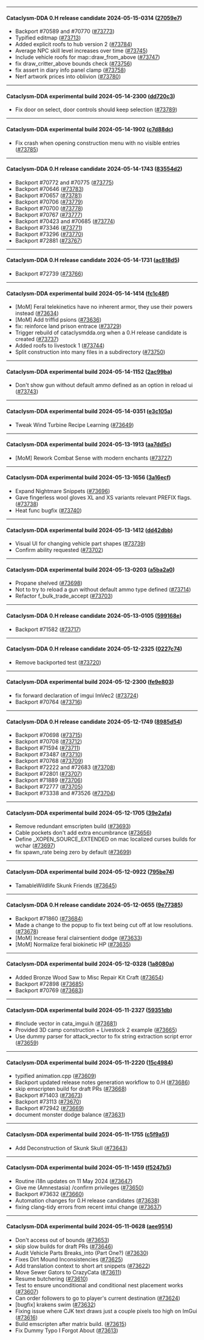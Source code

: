 
---

#### Cataclysm-DDA 0.H release candidate 2024-05-15-0314 ([27059e7](https://github.com/CleverRaven/Cataclysm-DDA/releases/tag/cdda-0.H-2024-05-15-0314))

* Backport #70589 and #70770 ([#73773](https://github.com/CleverRaven/Cataclysm-DDA/pull/73773))
* Typified editmap ([#73713](https://github.com/CleverRaven/Cataclysm-DDA/pull/73713))
* Added explicit roofs to hub version 2 ([#73784](https://github.com/CleverRaven/Cataclysm-DDA/pull/73784))
* Average NPC skill level increases over time ([#73745](https://github.com/CleverRaven/Cataclysm-DDA/pull/73745))
* Include vehicle roofs for map::draw_from_above ([#73747](https://github.com/CleverRaven/Cataclysm-DDA/pull/73747))
* fix draw_critter_above bounds check ([#73756](https://github.com/CleverRaven/Cataclysm-DDA/pull/73756))
* fix assert in diary info panel clamp ([#73758](https://github.com/CleverRaven/Cataclysm-DDA/pull/73758))
* Nerf artwork prices into oblivion ([#73780](https://github.com/CleverRaven/Cataclysm-DDA/pull/73780))

---

#### Cataclysm-DDA experimental build 2024-05-14-2300 ([dd720c3](https://github.com/CleverRaven/Cataclysm-DDA/releases/tag/cdda-experimental-2024-05-14-2300))

* Fix door on select, door controls should keep selection ([#73789](https://github.com/CleverRaven/Cataclysm-DDA/pull/73789))

---

#### Cataclysm-DDA experimental build 2024-05-14-1902 ([c7d88dc](https://github.com/CleverRaven/Cataclysm-DDA/releases/tag/cdda-experimental-2024-05-14-1902))

* Fix crash when opening construction menu with no visible entries ([#73785](https://github.com/CleverRaven/Cataclysm-DDA/pull/73785))

---

#### Cataclysm-DDA 0.H release candidate 2024-05-14-1743 ([83554d2](https://github.com/CleverRaven/Cataclysm-DDA/releases/tag/cdda-0.H-2024-05-14-1743))

* Backport #70772 and #70775 ([#73775](https://github.com/CleverRaven/Cataclysm-DDA/pull/73775))
* Backport #70646 ([#73783](https://github.com/CleverRaven/Cataclysm-DDA/pull/73783))
* Backport #70657 ([#73781](https://github.com/CleverRaven/Cataclysm-DDA/pull/73781))
* Backport #70706 ([#73779](https://github.com/CleverRaven/Cataclysm-DDA/pull/73779))
* Backport #70700 ([#73778](https://github.com/CleverRaven/Cataclysm-DDA/pull/73778))
* Backport #70767 ([#73777](https://github.com/CleverRaven/Cataclysm-DDA/pull/73777))
* Backport #70423 and #70685 ([#73774](https://github.com/CleverRaven/Cataclysm-DDA/pull/73774))
* Backport #73346 ([#73771](https://github.com/CleverRaven/Cataclysm-DDA/pull/73771))
* Backport #73296 ([#73770](https://github.com/CleverRaven/Cataclysm-DDA/pull/73770))
* Backport #72881 ([#73767](https://github.com/CleverRaven/Cataclysm-DDA/pull/73767))

---

#### Cataclysm-DDA 0.H release candidate 2024-05-14-1731 ([ac818d5](https://github.com/CleverRaven/Cataclysm-DDA/releases/tag/cdda-0.H-2024-05-14-1731))

* Backport #72739 ([#73766](https://github.com/CleverRaven/Cataclysm-DDA/pull/73766))

---

#### Cataclysm-DDA experimental build 2024-05-14-1414 ([fc1c48f](https://github.com/CleverRaven/Cataclysm-DDA/releases/tag/cdda-experimental-2024-05-14-1414))

* [MoM] Feral telekinetics have no inherent armor, they use their powers instead ([#73634](https://github.com/CleverRaven/Cataclysm-DDA/pull/73634))
* [MoM] Add triffid psions ([#73636](https://github.com/CleverRaven/Cataclysm-DDA/pull/73636))
* fix: reinforce land prison entrace ([#73729](https://github.com/CleverRaven/Cataclysm-DDA/pull/73729))
* Trigger rebuild of cataclysmdda.org when a 0.H release candidate is created ([#73737](https://github.com/CleverRaven/Cataclysm-DDA/pull/73737))
* Added roofs to livestock 1 ([#73744](https://github.com/CleverRaven/Cataclysm-DDA/pull/73744))
* Split construction into many files in a subdirectory ([#73750](https://github.com/CleverRaven/Cataclysm-DDA/pull/73750))

---

#### Cataclysm-DDA experimental build 2024-05-14-1152 ([2ac99ba](https://github.com/CleverRaven/Cataclysm-DDA/releases/tag/cdda-experimental-2024-05-14-1152))

* Don't show gun without default ammo defined as an option in reload ui ([#73743](https://github.com/CleverRaven/Cataclysm-DDA/pull/73743))

---

#### Cataclysm-DDA experimental build 2024-05-14-0351 ([e3c105a](https://github.com/CleverRaven/Cataclysm-DDA/releases/tag/cdda-experimental-2024-05-14-0351))

* Tweak Wind Turbine Recipe Learning ([#73649](https://github.com/CleverRaven/Cataclysm-DDA/pull/73649))

---

#### Cataclysm-DDA experimental build 2024-05-13-1913 ([aa7dd5c](https://github.com/CleverRaven/Cataclysm-DDA/releases/tag/cdda-experimental-2024-05-13-1913))

* [MoM] Rework Combat Sense with modern enchants ([#73727](https://github.com/CleverRaven/Cataclysm-DDA/pull/73727))

---

#### Cataclysm-DDA experimental build 2024-05-13-1656 ([3a16ecf](https://github.com/CleverRaven/Cataclysm-DDA/releases/tag/cdda-experimental-2024-05-13-1656))

* Expand Nightmare Snippets ([#73696](https://github.com/CleverRaven/Cataclysm-DDA/pull/73696))
* Gave fingerless wool gloves XL and XS variants relevant PREFIX flags. ([#73738](https://github.com/CleverRaven/Cataclysm-DDA/pull/73738))
* Heat func bugfix ([#73740](https://github.com/CleverRaven/Cataclysm-DDA/pull/73740))

---

#### Cataclysm-DDA experimental build 2024-05-13-1412 ([dd42dbb](https://github.com/CleverRaven/Cataclysm-DDA/releases/tag/cdda-experimental-2024-05-13-1412))

* Visual UI for changing vehicle part shapes ([#73739](https://github.com/CleverRaven/Cataclysm-DDA/pull/73739))
* Confirm ability requested ([#73702](https://github.com/CleverRaven/Cataclysm-DDA/pull/73702))

---

#### Cataclysm-DDA experimental build 2024-05-13-0203 ([a5ba2a0](https://github.com/CleverRaven/Cataclysm-DDA/releases/tag/cdda-experimental-2024-05-13-0203))

* Propane shelved ([#73698](https://github.com/CleverRaven/Cataclysm-DDA/pull/73698))
* Not to try to reload a gun without default ammo type defined ([#73714](https://github.com/CleverRaven/Cataclysm-DDA/pull/73714))
* Refactor f_bulk_trade_accept ([#73703](https://github.com/CleverRaven/Cataclysm-DDA/pull/73703))

---

#### Cataclysm-DDA 0.H release candidate 2024-05-13-0105 ([599168e](https://github.com/CleverRaven/Cataclysm-DDA/releases/tag/cdda-0.H-2024-05-13-0105))

* Backport #71582 ([#73717](https://github.com/CleverRaven/Cataclysm-DDA/pull/73717))

---

#### Cataclysm-DDA 0.H release candidate 2024-05-12-2325 ([0227c74](https://github.com/CleverRaven/Cataclysm-DDA/releases/tag/cdda-0.H-2024-05-12-2325))

* Remove backported test ([#73720](https://github.com/CleverRaven/Cataclysm-DDA/pull/73720))

---

#### Cataclysm-DDA experimental build 2024-05-12-2300 ([fe9e803](https://github.com/CleverRaven/Cataclysm-DDA/releases/tag/cdda-experimental-2024-05-12-2300))

* fix forward declaration of imgui ImVec2 ([#73724](https://github.com/CleverRaven/Cataclysm-DDA/pull/73724))
* Backport #70764 ([#73716](https://github.com/CleverRaven/Cataclysm-DDA/pull/73716))

---

#### Cataclysm-DDA 0.H release candidate 2024-05-12-1749 ([8985d54](https://github.com/CleverRaven/Cataclysm-DDA/releases/tag/cdda-0.H-2024-05-12-1749))

* Backport #70698 ([#73715](https://github.com/CleverRaven/Cataclysm-DDA/pull/73715))
* Backport #70708 ([#73712](https://github.com/CleverRaven/Cataclysm-DDA/pull/73712))
* Backport #71594 ([#73711](https://github.com/CleverRaven/Cataclysm-DDA/pull/73711))
* Backport #73487 ([#73710](https://github.com/CleverRaven/Cataclysm-DDA/pull/73710))
* Backport #70768 ([#73709](https://github.com/CleverRaven/Cataclysm-DDA/pull/73709))
* Backport #72222 and #72683 ([#73708](https://github.com/CleverRaven/Cataclysm-DDA/pull/73708))
* Backport #72801 ([#73707](https://github.com/CleverRaven/Cataclysm-DDA/pull/73707))
* Backport #71889 ([#73706](https://github.com/CleverRaven/Cataclysm-DDA/pull/73706))
* Backport #72777 ([#73705](https://github.com/CleverRaven/Cataclysm-DDA/pull/73705))
* Backport #73338 and #73526 ([#73704](https://github.com/CleverRaven/Cataclysm-DDA/pull/73704))

---

#### Cataclysm-DDA experimental build 2024-05-12-1705 ([39e2afa](https://github.com/CleverRaven/Cataclysm-DDA/releases/tag/cdda-experimental-2024-05-12-1705))

* Remove redundant emscripten build ([#73693](https://github.com/CleverRaven/Cataclysm-DDA/pull/73693))
* Cable pockets don't add extra encumbrance ([#73656](https://github.com/CleverRaven/Cataclysm-DDA/pull/73656))
* Define _XOPEN_SOURCE_EXTENDED on mac localized curses builds for wchar ([#73697](https://github.com/CleverRaven/Cataclysm-DDA/pull/73697))
* fix spawn_rate being zero by default ([#73699](https://github.com/CleverRaven/Cataclysm-DDA/pull/73699))

---

#### Cataclysm-DDA experimental build 2024-05-12-0922 ([795be74](https://github.com/CleverRaven/Cataclysm-DDA/releases/tag/cdda-experimental-2024-05-12-0922))

* TamableWildlife Skunk Friends ([#73645](https://github.com/CleverRaven/Cataclysm-DDA/pull/73645))

---

#### Cataclysm-DDA 0.H release candidate 2024-05-12-0655 ([9e77385](https://github.com/CleverRaven/Cataclysm-DDA/releases/tag/cdda-0.H-2024-05-12-0655))

* Backport #71860 ([#73684](https://github.com/CleverRaven/Cataclysm-DDA/pull/73684))
* Made a change to the popup to fix text being cut off at low resolutions. ([#73678](https://github.com/CleverRaven/Cataclysm-DDA/pull/73678))
* [MoM] Increase feral clairsentient dodge ([#73633](https://github.com/CleverRaven/Cataclysm-DDA/pull/73633))
* [MoM] Normalize feral biokinetic HP ([#73635](https://github.com/CleverRaven/Cataclysm-DDA/pull/73635))

---

#### Cataclysm-DDA experimental build 2024-05-12-0328 ([1a8080a](https://github.com/CleverRaven/Cataclysm-DDA/releases/tag/cdda-experimental-2024-05-12-0328))

* Added Bronze Wood Saw to Misc Repair Kit Craft ([#73654](https://github.com/CleverRaven/Cataclysm-DDA/pull/73654))
* Backport #72898 ([#73685](https://github.com/CleverRaven/Cataclysm-DDA/pull/73685))
* Backport #70769 ([#73683](https://github.com/CleverRaven/Cataclysm-DDA/pull/73683))

---

#### Cataclysm-DDA experimental build 2024-05-11-2327 ([59351db](https://github.com/CleverRaven/Cataclysm-DDA/releases/tag/cdda-experimental-2024-05-11-2327))

* #include vector in cata_imgui.h ([#73681](https://github.com/CleverRaven/Cataclysm-DDA/pull/73681))
* Provided 3D camp construction + Livestock 2 example ([#73665](https://github.com/CleverRaven/Cataclysm-DDA/pull/73665))
* Use dummy parser for attack_vector to fix string extraction script error ([#73659](https://github.com/CleverRaven/Cataclysm-DDA/pull/73659))

---

#### Cataclysm-DDA experimental build 2024-05-11-2220 ([15c4984](https://github.com/CleverRaven/Cataclysm-DDA/releases/tag/cdda-experimental-2024-05-11-2220))

* typified animation.cpp ([#73609](https://github.com/CleverRaven/Cataclysm-DDA/pull/73609))
* Backport updated release notes generation workflow to 0.H ([#73686](https://github.com/CleverRaven/Cataclysm-DDA/pull/73686))
* skip emscripten build for draft PRs ([#73668](https://github.com/CleverRaven/Cataclysm-DDA/pull/73668))
* Backport #71403 ([#73673](https://github.com/CleverRaven/Cataclysm-DDA/pull/73673))
* Backport #73113 ([#73670](https://github.com/CleverRaven/Cataclysm-DDA/pull/73670))
* Backport #72942 ([#73669](https://github.com/CleverRaven/Cataclysm-DDA/pull/73669))
* document monster dodge balance ([#73631](https://github.com/CleverRaven/Cataclysm-DDA/pull/73631))

---

#### Cataclysm-DDA experimental build 2024-05-11-1755 ([c5f9a51](https://github.com/CleverRaven/Cataclysm-DDA/releases/tag/cdda-experimental-2024-05-11-1755))

* Add Deconstruction of Skunk Skull ([#73643](https://github.com/CleverRaven/Cataclysm-DDA/pull/73643))

---

#### Cataclysm-DDA experimental build 2024-05-11-1459 ([f5247b5](https://github.com/CleverRaven/Cataclysm-DDA/releases/tag/cdda-experimental-2024-05-11-1459))

* Routine i18n updates on 11 May 2024 ([#73647](https://github.com/CleverRaven/Cataclysm-DDA/pull/73647))
* Give me (Amnestasia) /confirm privileges ([#73650](https://github.com/CleverRaven/Cataclysm-DDA/pull/73650))
* Backport #73632 ([#73660](https://github.com/CleverRaven/Cataclysm-DDA/pull/73660))
* Automation changes for 0.H release candidates ([#73638](https://github.com/CleverRaven/Cataclysm-DDA/pull/73638))
* fixing clang-tidy errors from recent imtui change ([#73637](https://github.com/CleverRaven/Cataclysm-DDA/pull/73637))

---

#### Cataclysm-DDA experimental build 2024-05-11-0628 ([aee9514](https://github.com/CleverRaven/Cataclysm-DDA/releases/tag/cdda-experimental-2024-05-11-0628))

* Don't access out of bounds ([#73653](https://github.com/CleverRaven/Cataclysm-DDA/pull/73653))
* skip slow builds for draft PRs ([#73646](https://github.com/CleverRaven/Cataclysm-DDA/pull/73646))
* Audit Vehicle Parts Breaks_into (Part One?) ([#73630](https://github.com/CleverRaven/Cataclysm-DDA/pull/73630))
* Fixes Dirt Mound Inconsistencies ([#73625](https://github.com/CleverRaven/Cataclysm-DDA/pull/73625))
* Add translation context to short art snippets ([#73622](https://github.com/CleverRaven/Cataclysm-DDA/pull/73622))
* Move Sewer Gators to CrazyCata ([#73611](https://github.com/CleverRaven/Cataclysm-DDA/pull/73611))
* Resume butchering ([#73610](https://github.com/CleverRaven/Cataclysm-DDA/pull/73610))
* Test to ensure unconditional and conditional nest placement works ([#73607](https://github.com/CleverRaven/Cataclysm-DDA/pull/73607))
* Can order followers to go to player's current destination ([#73624](https://github.com/CleverRaven/Cataclysm-DDA/pull/73624))
* [bugfix] krakens swim ([#73632](https://github.com/CleverRaven/Cataclysm-DDA/pull/73632))
* Fixing issue where CJK text draws just a couple pixels too high on ImGui ([#73616](https://github.com/CleverRaven/Cataclysm-DDA/pull/73616))
* Build emscripten after matrix build. ([#73615](https://github.com/CleverRaven/Cataclysm-DDA/pull/73615))
* Fix Dummy Typo I Forgot About ([#73613](https://github.com/CleverRaven/Cataclysm-DDA/pull/73613))

